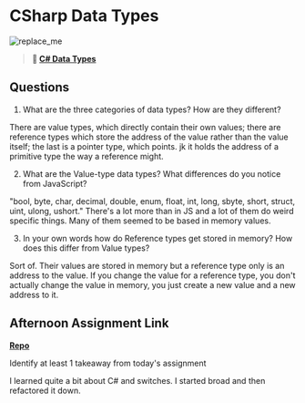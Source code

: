 # CSharp Data Types

![replace_me](https://codeworks.blob.core.windows.net/public/assets/img/illustrations/placeholder.svg)

> **📖 [C# Data Types](https://codeworksacademy.com/fs-student-guide/resources/wk10/01-CSharp-Generics)**

## Questions

1. What are the three categories of data types? How are they different?

There are value types, which directly contain their own values; there are reference types which store the address of the value rather than the value itself; the last is a pointer type, which points. jk it holds the address of a primitive type the way a reference might.

2. What are the Value-type data types? What differences do you notice from JavaScript?

"bool, byte, char, decimal, double, enum, float, int, long, sbyte, short, struct, uint, ulong, ushort." There's a lot more than in JS and a lot of them do weird specific things. Many of them seemed to be based in memory values.

3. In your own words how do Reference types get stored in memory? How does this differ from Value types?

Sort of. Their values are stored in memory but a reference type only is an address to the value. If you change the value for a reference type, you don't actually change the value in memory, you just create a new value and a new address to it.


## Afternoon Assignment Link

**[Repo](https://github.com/da-cade/RPS)**

Identify at least 1 takeaway from today's assignment

I learned quite a bit about C# and switches. I started broad and then refactored it down.
